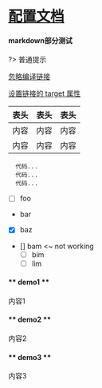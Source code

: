 <!--
 * @version: 1.0.0
 * @Date: 2019-06-21 17:07:09
 * @LastEditTime: 2019-09-27 00:25:50
 -->
# [配置文档](https://docsify.js.org/#/zh-cn/quickstart)

<!-- !>  **{{msg}}** 。 -->
<vuep template="#example"></vuep>

  <script v-pre type="text/x-template" id="example">
  <template>
    <div>{{msg}}</div>
  </template>

  <script>
    module.exports = {
      data() {
        return {
          msg: '使用命令docsify serve docs初始化该文档'
        }
      }
    }
  </script>
</script>

#### markdown部分测试

?> 普通提示

[忽略编译链接](/_page/config/config.md ':ignore')

[设置链接的 target 属性](/_page/config/config.md ':target=_blank')

表头|表头|表头
---|:--:|---:
内容|内容|内容
内容|内容|内容

```
  代码...
  代码...
  代码...
```

- [ ] foo
- bar
- [x] baz
- [] bam <~ not working
  - [ ] bim
  - [ ] lim

<!-- tabs:start -->
#### ** demo1 **
内容1
#### ** demo2 **
内容2
#### ** demo3 **
内容3
<!-- tabs:end -->

<!-- <script>
  new Vue({
    el: '#main',
    data: { msg: '使用命令docsify serve docs初始化该文档' }
  })
</script> -->
